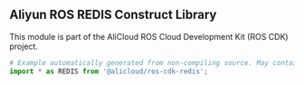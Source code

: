 ## Aliyun ROS REDIS Construct Library

This module is part of the AliCloud ROS Cloud Development Kit (ROS CDK) project.

```python
# Example automatically generated from non-compiling source. May contain errors.
import * as REDIS from '@alicloud/ros-cdk-redis';
```
